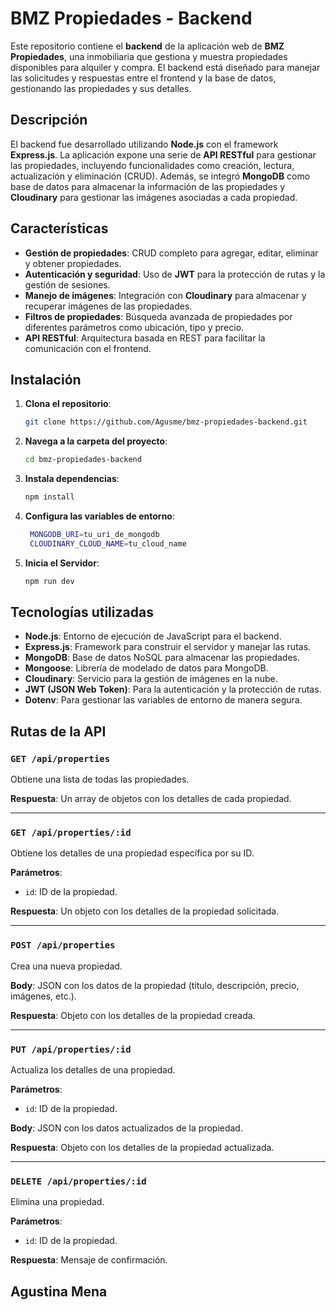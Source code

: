 # **BMZ Propiedades - Backend**

Este repositorio contiene el **backend** de la aplicación web de **BMZ Propiedades**, una inmobiliaria que gestiona y muestra propiedades disponibles para alquiler y compra. El backend está diseñado para manejar las solicitudes y respuestas entre el frontend y la base de datos, gestionando las propiedades y sus detalles.

## **Descripción**

El backend fue desarrollado utilizando **Node.js** con el framework **Express.js**. La aplicación expone una serie de **API RESTful** para gestionar las propiedades, incluyendo funcionalidades como creación, lectura, actualización y eliminación (CRUD). Además, se integró **MongoDB** como base de datos para almacenar la información de las propiedades y **Cloudinary** para gestionar las imágenes asociadas a cada propiedad.

## **Características**

- **Gestión de propiedades**: CRUD completo para agregar, editar, eliminar y obtener propiedades.
- **Autenticación y seguridad**: Uso de **JWT** para la protección de rutas y la gestión de sesiones.
- **Manejo de imágenes**: Integración con **Cloudinary** para almacenar y recuperar imágenes de las propiedades.
- **Filtros de propiedades**: Búsqueda avanzada de propiedades por diferentes parámetros como ubicación, tipo y precio.
- **API RESTful**: Arquitectura basada en REST para facilitar la comunicación con el frontend.

## **Instalación**

1. **Clona el repositorio**:

   ```bash
   git clone https://github.com/Agusme/bmz-propiedades-backend.git

2. **Navega a la carpeta del proyecto**:

   ```bash
   cd bmz-propiedades-backend
3. **Instala dependencias**:

   ```bash
   npm install
4. **Configura las variables de entorno**:

   ```bash
    MONGODB_URI=tu_uri_de_mongodb
    CLOUDINARY_CLOUD_NAME=tu_cloud_name
5. **Inicia el Servidor**:

   ```bash
   npm run dev  
## **Tecnologías utilizadas**

- **Node.js**: Entorno de ejecución de JavaScript para el backend.
- **Express.js**: Framework para construir el servidor y manejar las rutas.
- **MongoDB**: Base de datos NoSQL para almacenar las propiedades.
- **Mongoose**: Librería de modelado de datos para MongoDB.
- **Cloudinary**: Servicio para la gestión de imágenes en la nube.
- **JWT (JSON Web Token)**: Para la autenticación y la protección de rutas.
- **Dotenv**: Para gestionar las variables de entorno de manera segura.

## **Rutas de la API**

### `GET /api/properties`
Obtiene una lista de todas las propiedades.

**Respuesta**: Un array de objetos con los detalles de cada propiedad.

---

### `GET /api/properties/:id`
Obtiene los detalles de una propiedad específica por su ID.

**Parámetros**:
- `id`: ID de la propiedad.

**Respuesta**: Un objeto con los detalles de la propiedad solicitada.

---

### `POST /api/properties`
Crea una nueva propiedad.

**Body**: JSON con los datos de la propiedad (título, descripción, precio, imágenes, etc.).

**Respuesta**: Objeto con los detalles de la propiedad creada.

---

### `PUT /api/properties/:id`
Actualiza los detalles de una propiedad.

**Parámetros**:
- `id`: ID de la propiedad.

**Body**: JSON con los datos actualizados de la propiedad.

**Respuesta**: Objeto con los detalles de la propiedad actualizada.

---

### `DELETE /api/properties/:id`
Elimina una propiedad.

**Parámetros**:
- `id`: ID de la propiedad.

**Respuesta**: Mensaje de confirmación.

## **Agustina Mena**